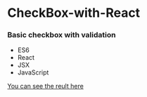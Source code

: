 # CheckBox-with-React

### Basic checkbox with validation

- ES6
- React 
- JSX
- JavaScript




[You can see the reult here](https://kierepkae.github.io/CheckBox-with-React/)


